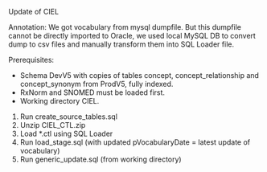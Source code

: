 Update of CIEL

Annotation:
We got vocabulary from mysql dumpfile. But this dumpfile cannot be directly imported to Oracle, we used local MySQL DB
to convert dump to csv files and manually transform them into SQL Loader file.

Prerequisites:
- Schema DevV5 with copies of tables concept, concept_relationship and concept_synonym from ProdV5, fully indexed.
- RxNorm and SNOMED must be loaded first.
- Working directory CIEL.

1. Run create_source_tables.sql
2. Unzip CIEL_CTL.zip
3. Load *.ctl using SQL Loader
4. Run load_stage.sql (with updated pVocabularyDate = latest update of vocabulary)
5. Run generic_update.sql (from working directory)

 